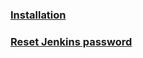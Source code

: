 ### [Installation](https://github.com/sujonict07/CI-CD-Pipeline/blob/master/Jenkins/installation_on_centos7.md)

### [Reset Jenkins password](http://abhijitkakade.com/2019/06/how-to-reset-jenkins-admin-users-password)
